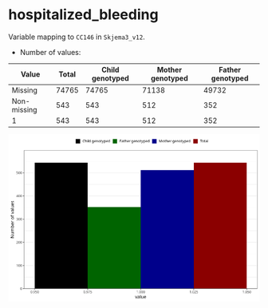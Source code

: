 # hospitalized_bleeding
Variable mapping to `CC146` in `Skjema3_v12`.
- Number of values:

| Value | Total | Child genotyped | Mother genotyped | Father genotyped |
| ----- | ----- | --------------- | ---------------- | ---------------- |
| Missing | 74765 | 74765 | 71138 | 49732 |
| Non-missing | 543 | 543 | 512 | 352 |
| 1 | 543 | 543 | 512 | 352 |



![](hospitalized_bleeding_n.png)



